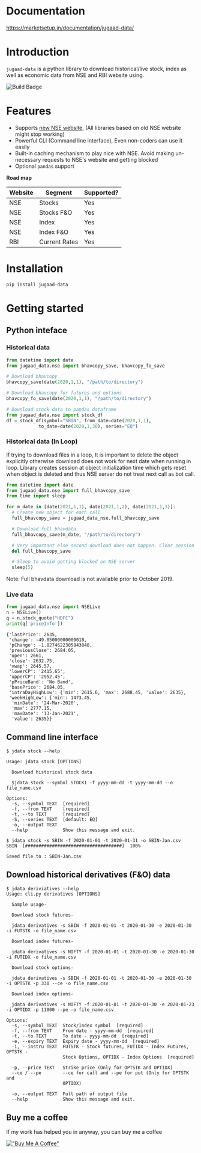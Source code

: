 # Documentation

https://marketsetup.in/documentation/jugaad-data/

# Introduction

`jugaad-data` is a python library to download historical/live stock, index as well as economic data from NSE and RBI website using.

![Build Badge](https://github.com/jugaad-py/jugaad-data/actions/workflows/run-tests.yml/badge.svg)


# Features

* Supports [new NSE website](https://www.nseindia.com/), (All libraries based on old NSE website might stop working)
* Powerful CLI (Command line interface), Even non-coders can use it easily
* Built-in caching mechanism to play nice with NSE. Avoid making un-necessary requests to NSE's website and getting blocked
* Optional `pandas` support 

**Road map**

| Website  | Segment    | Supported? |
|----------|------------|------------|
| NSE      | Stocks     | Yes        |
| NSE      | Stocks F&O | Yes        |
| NSE      | Index      | Yes    |
| NSE      | Index F&O  | Yes        |
| RBI	   | Current Rates| Yes |

# Installation

`pip install jugaad-data` 

# Getting started

## Python inteface

### Historical data

```python
from datetime import date
from jugaad_data.nse import bhavcopy_save, bhavcopy_fo_save

# Download bhavcopy
bhavcopy_save(date(2020,1,1), "/path/to/directory")

# Download bhavcopy for futures and options
bhavcopy_fo_save(date(2020,1,1), "/path/to/directory")

# Download stock data to pandas dataframe
from jugaad_data.nse import stock_df
df = stock_df(symbol="SBIN", from_date=date(2020,1,1),
            to_date=date(2020,1,30), series="EQ")
```

### Historical data (In Loop)
If trying to download files in a loop, It is important to delete the object explicitly otherwise download does not work for next date when running in loop. Library creates session at object initialization time which gets reset when object is deleted and thus NSE server do not treat next call as bot call.

```python
from datetime import date
from jugaad_data.nse import full_bhavcopy_save
from time import sleep

for m_date in [date(2021,1,1), date(2021,1,2), date(2021,1,3)]:
  # Create new object for each call
  full_bhavcopy_save = jugaad_data_nse.full_bhavcopy_save

  # Download full bhavdata
  full_bhavcopy_save(m_date, "/path/to/directory")

  # Very important else second download does not happen. Clear session and create new one
  del full_bhavcopy_save

  # Sleep to avoid getting blocked on NSE server
  sleep(5)
```
Note: Full bhavdata download is not available prior to October 2019.


### Live data

```python
from jugaad_data.nse import NSELive
n = NSELive()
q = n.stock_quote("HDFC")
print(q['priceInfo'])
```

```
{'lastPrice': 2635,
 'change': -49.05000000000018,
 'pChange': -1.8274622305843848,
 'previousClose': 2684.05,
 'open': 2661,
 'close': 2632.75,
 'vwap': 2645.57,
 'lowerCP': '2415.65',
 'upperCP': '2952.45',
 'pPriceBand': 'No Band',
 'basePrice': 2684.05,
 'intraDayHighLow': {'min': 2615.6, 'max': 2688.45, 'value': 2635},
 'weekHighLow': {'min': 1473.45,
  'minDate': '24-Mar-2020',
  'max': 2777.15,
  'maxDate': '13-Jan-2021',
  'value': 2635}}
```

## Command line interface

```
$ jdata stock --help

Usage: jdata stock [OPTIONS]

  Download historical stock data

  $jdata stock --symbol STOCK1 -f yyyy-mm-dd -t yyyy-mm-dd --o file_name.csv

Options:
  -s, --symbol TEXT  [required]
  -f, --from TEXT    [required]
  -t, --to TEXT      [required]
  -S, --series TEXT  [default: EQ]
  -o, --output TEXT
  --help             Show this message and exit.
```

```
$ jdata stock -s SBIN -f 2020-01-01 -t 2020-01-31 -o SBIN-Jan.csv
SBIN  [####################################]  100%

Saved file to : SBIN-Jan.csv
```

## Download historical derivatives (F&O) data

```
$ jdata deriviatives --help
Usage: cli.py derivatives [OPTIONS]

  Sample usage-

  Download stock futures-

  jdata derivatives -s SBIN -f 2020-01-01 -t 2020-01-30 -e 2020-01-30 -i FUTSTK -o file_name.csv

  Download index futures-

  jdata derivatives -s NIFTY -f 2020-01-01 -t 2020-01-30 -e 2020-01-30 -i FUTIDX -o file_name.csv

  Download stock options-

  jdata derivatives -s SBIN -f 2020-01-01 -t 2020-01-30 -e 2020-01-30 -i OPTSTK -p 330 --ce -o file_name.csv

  Download index options-

  jdata derivatives -s NIFTY -f 2020-01-01 -t 2020-01-30 -e 2020-01-23 -i OPTIDX -p 11000 --pe -o file_name.csv

Options:
  -s, --symbol TEXT  Stock/Index symbol  [required]
  -f, --from TEXT    From date - yyyy-mm-dd  [required]
  -t, --to TEXT      To date - yyyy-mm-dd  [required]
  -e, --expiry TEXT  Expiry date - yyyy-mm-dd  [required]
  -i, --instru TEXT  FUTSTK - Stock futures, FUTIDX - Index Futures, OPTSTK -
                     Stock Options, OPTIDX - Index Options  [required]

  -p, --price TEXT   Strike price (Only for OPTSTK and OPTIDX)
  --ce / --pe        --ce for call and --pe for put (Only for OPTSTK and
                     OPTIDX)

  -o, --output TEXT  Full path of output file
  --help             Show this message and exit.
```

## Buy me a coffee

If my work has helped you in anyway, you can buy me a coffee 

[!["Buy Me A Coffee"](https://www.buymeacoffee.com/assets/img/custom_images/orange_img.png)](https://www.buymeacoffee.com/Jugaader)
